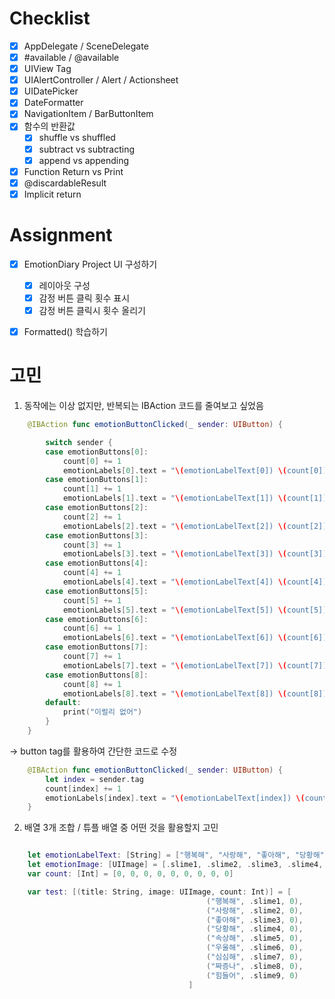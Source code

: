 # Checklist
- [x] AppDelegate / SceneDelegate
- [x] #available / @available
- [x] UIView Tag
- [x] UIAlertController / Alert / Actionsheet
- [x] UIDatePicker
- [x] DateFormatter
- [x] NavigationItem / BarButtonItem
- [x] 함수의 반환값
	- [x] shuffle vs shuffled
	- [x] subtract vs subtracting
	- [x] append vs appending
- [x] Function Return vs Print
- [x] @discardableResult
- [x] Implicit return

# Assignment
- [x] EmotionDiary Project UI 구성하기
	- [x] 레이아웃 구성
	- [x] 감정 버튼 클릭 횟수 표시
	- [x] 감정 버튼 클릭시 횟수 올리기
- [x] Formatted() 학습하기



#  고민
1. 동작에는 이상 없지만, 반복되는 IBAction 코드를 줄여보고 싶었음
``` Swift
    @IBAction func emotionButtonClicked(_ sender: UIButton) {

        switch sender {
        case emotionButtons[0]:
            count[0] += 1
            emotionLabels[0].text = "\(emotionLabelText[0]) \(count[0])"
        case emotionButtons[1]:
            count[1] += 1
            emotionLabels[1].text = "\(emotionLabelText[1]) \(count[1])"
        case emotionButtons[2]:
            count[2] += 1
            emotionLabels[2].text = "\(emotionLabelText[2]) \(count[2])"
        case emotionButtons[3]:
            count[3] += 1
            emotionLabels[3].text = "\(emotionLabelText[3]) \(count[3])"
        case emotionButtons[4]:
            count[4] += 1
            emotionLabels[4].text = "\(emotionLabelText[4]) \(count[4])"
        case emotionButtons[5]:
            count[5] += 1
            emotionLabels[5].text = "\(emotionLabelText[5]) \(count[5])"
        case emotionButtons[6]:
            count[6] += 1
            emotionLabels[6].text = "\(emotionLabelText[6]) \(count[6])"
        case emotionButtons[7]:
            count[7] += 1
            emotionLabels[7].text = "\(emotionLabelText[7]) \(count[7])"
        case emotionButtons[8]:
            count[8] += 1
            emotionLabels[8].text = "\(emotionLabelText[8]) \(count[8])"
        default:
            print("이럴리 없어")
        }
    }
```

-> button tag를 활용하여 간단한 코드로 수정
``` Swift
    @IBAction func emotionButtonClicked(_ sender: UIButton) {
        let index = sender.tag
        count[index] += 1
        emotionLabels[index].text = "\(emotionLabelText[index]) \(count[index])"
    }
```

2. 배열 3개 조합 / 튜플 배열 중 어떤 것을 활용할지 고민
``` Swift

    let emotionLabelText: [String] = ["행복해", "사랑해", "좋아해", "당황해", "속상해", "우울해", "심심해", "짜증나", "힘들어"]
    let emotionImage: [UIImage] = [.slime1, .slime2, .slime3, .slime4, .slime5, .slime6, .slime7, .slime8, .slime9]
    var count: [Int] = [0, 0, 0, 0, 0, 0, 0, 0, 0]
```

```Swift
    var test: [(title: String, image: UIImage, count: Int)] = [
                                            ("행복해", .slime1, 0),
                                            ("사랑해", .slime2, 0),
                                            ("좋아해", .slime3, 0),
                                            ("당황해", .slime4, 0),
                                            ("속상해", .slime5, 0),
                                            ("우울해", .slime6, 0),
                                            ("심심해", .slime7, 0),
                                            ("짜증나", .slime8, 0),
                                            ("힘들어", .slime9, 0)
                                        ]
```
